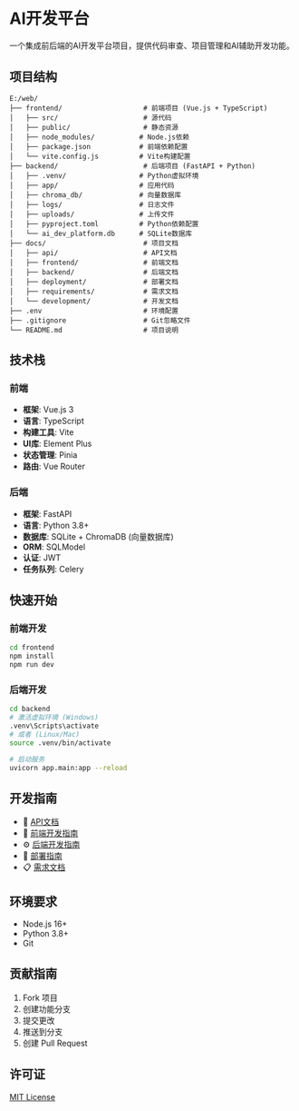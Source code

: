 # AI开发平台

一个集成前后端的AI开发平台项目，提供代码审查、项目管理和AI辅助开发功能。

## 项目结构

```
E:/web/
├── frontend/                    # 前端项目 (Vue.js + TypeScript)
│   ├── src/                     # 源代码
│   ├── public/                  # 静态资源
│   ├── node_modules/           # Node.js依赖
│   ├── package.json            # 前端依赖配置
│   └── vite.config.js          # Vite构建配置
├── backend/                     # 后端项目 (FastAPI + Python)
│   ├── .venv/                  # Python虚拟环境
│   ├── app/                    # 应用代码
│   ├── chroma_db/              # 向量数据库
│   ├── logs/                   # 日志文件
│   ├── uploads/                # 上传文件
│   ├── pyproject.toml          # Python依赖配置
│   └── ai_dev_platform.db      # SQLite数据库
├── docs/                        # 项目文档
│   ├── api/                     # API文档
│   ├── frontend/                # 前端文档
│   ├── backend/                 # 后端文档
│   ├── deployment/              # 部署文档
│   ├── requirements/            # 需求文档
│   └── development/             # 开发文档
├── .env                         # 环境配置
├── .gitignore                   # Git忽略文件
└── README.md                    # 项目说明
```

## 技术栈

### 前端
- **框架**: Vue.js 3
- **语言**: TypeScript
- **构建工具**: Vite
- **UI库**: Element Plus
- **状态管理**: Pinia
- **路由**: Vue Router

### 后端
- **框架**: FastAPI
- **语言**: Python 3.8+
- **数据库**: SQLite + ChromaDB (向量数据库)
- **ORM**: SQLModel
- **认证**: JWT
- **任务队列**: Celery

## 快速开始

### 前端开发

```bash
cd frontend
npm install
npm run dev
```

### 后端开发

```bash
cd backend
# 激活虚拟环境 (Windows)
.venv\Scripts\activate
# 或者 (Linux/Mac)
source .venv/bin/activate

# 启动服务
uvicorn app.main:app --reload
```

## 开发指南

- 📖 [API文档](./docs/api/)
- 🎨 [前端开发指南](./docs/frontend/)
- ⚙️ [后端开发指南](./docs/backend/)
- 🚀 [部署指南](./docs/deployment/)
- 📋 [需求文档](./docs/requirements/)

## 环境要求

- Node.js 16+
- Python 3.8+
- Git

## 贡献指南

1. Fork 项目
2. 创建功能分支
3. 提交更改
4. 推送到分支
5. 创建 Pull Request

## 许可证

[MIT License](LICENSE)
